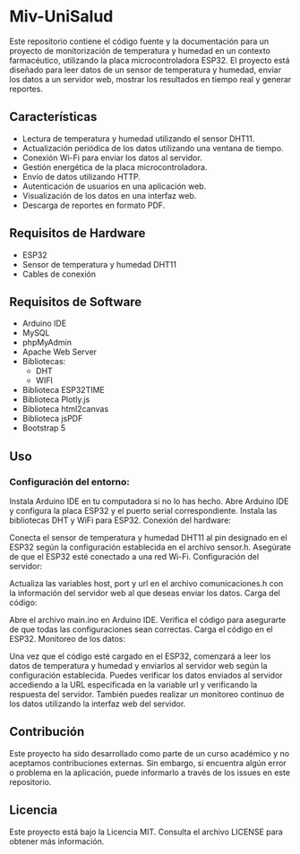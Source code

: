 # Miv-UniSalud

Este repositorio contiene el código fuente y la documentación para un proyecto de monitorización de temperatura y humedad en un contexto farmacéutico, utilizando la placa microcontroladora ESP32. El proyecto está diseñado para leer datos de un sensor de temperatura y humedad, enviar los datos a un servidor web, mostrar los resultados en tiempo real y generar reportes.

## Características
- Lectura de temperatura y humedad utilizando el sensor DHT11.
- Actualización periódica de los datos utilizando una ventana de tiempo.
- Conexión Wi-Fi para enviar los datos al servidor.
- Gestión energética de la placa microcontroladora.
- Envío de datos utilizando HTTP.
- Autenticación de usuarios en una aplicación web.
- Visualización de los datos en una interfaz web.
- Descarga de reportes en formato PDF.

## Requisitos de Hardware
- ESP32
- Sensor de temperatura y humedad DHT11
- Cables de conexión

## Requisitos de Software
- Arduino IDE
- MySQL
- phpMyAdmin
- Apache Web Server
- Bibliotecas:
  - DHT
  - WIFI
- Biblioteca ESP32TIME
- Biblioteca Plotly.js
- Biblioteca html2canvas
- Biblioteca jsPDF
- Bootstrap 5 

## Uso
### Configuración del entorno:

Instala Arduino IDE en tu computadora si no lo has hecho.
Abre Arduino IDE y configura la placa ESP32 y el puerto serial correspondiente.
Instala las bibliotecas DHT y WiFi para ESP32.
Conexión del hardware:

Conecta el sensor de temperatura y humedad DHT11 al pin designado en el ESP32 según la configuración establecida en el archivo sensor.h.
Asegúrate de que el ESP32 esté conectado a una red Wi-Fi.
Configuración del servidor:

Actualiza las variables host, port y url en el archivo comunicaciones.h con la información del servidor web al que deseas enviar los datos.
Carga del código:

Abre el archivo main.ino en Arduino IDE.
Verifica el código para asegurarte de que todas las configuraciones sean correctas.
Carga el código en el ESP32.
Monitoreo de los datos:

Una vez que el código esté cargado en el ESP32, comenzará a leer los datos de temperatura y humedad y enviarlos al servidor web según la configuración establecida.
Puedes verificar los datos enviados al servidor accediendo a la URL especificada en la variable url y verificando la respuesta del servidor.
También puedes realizar un monitoreo continuo de los datos utilizando la interfaz web del servidor.

## Contribución
Este proyecto ha sido desarrollado como parte de un curso académico y no aceptamos contribuciones externas. Sin embargo, si encuentra algún error o problema en la aplicación, puede informarlo a través de los issues en este repositorio.

## Licencia
Este proyecto está bajo la Licencia MIT. Consulta el archivo LICENSE para obtener más información.
